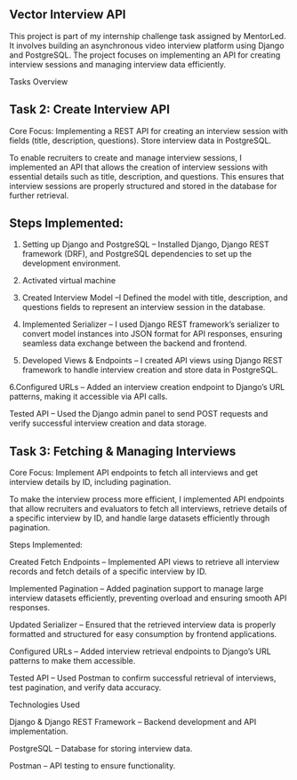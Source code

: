 ## Vector Interview API

This project is part of my internship challenge task assigned by MentorLed. It involves building an asynchronous video interview platform using Django and PostgreSQL. The project focuses on implementing an API for creating interview sessions and managing interview data efficiently.

Tasks Overview

## Task 2: Create Interview API

Core Focus: Implementing a REST API for creating an interview session with fields (title, description, questions). Store interview data in PostgreSQL.

To enable recruiters to create and manage interview sessions, I implemented an API that allows the creation of interview sessions with essential details such as title, description, and questions. This ensures that interview sessions are properly structured and stored in the database for further retrieval.

## Steps Implemented:

1. Setting up Django and PostgreSQL – Installed Django, Django REST framework (DRF), and PostgreSQL dependencies to set up the development environment.

2. Activated virtual machine

3. Created Interview Model –I Defined the model with title, description, and questions fields to represent an interview session in the database.

4. Implemented Serializer – I used Django REST framework’s serializer to convert model instances into JSON format for API responses, ensuring seamless data exchange between the backend and frontend.

5. Developed Views & Endpoints – I created API views using Django REST framework to handle interview creation and store data in PostgreSQL.

6.Configured URLs – Added an interview creation endpoint to Django’s URL patterns, making it accessible via API calls.

Tested API – Used the Django admin panel to send POST requests and verify successful interview creation and data storage.

## Task 3: Fetching & Managing Interviews

Core Focus: Implement API endpoints to fetch all interviews and get interview details by ID, including pagination.

To make the interview process more efficient, I implemented API endpoints that allow recruiters and evaluators to fetch all interviews, retrieve details of a specific interview by ID, and handle large datasets efficiently through pagination.

Steps Implemented:

Created Fetch Endpoints – Implemented API views to retrieve all interview records and fetch details of a specific interview by ID.

Implemented Pagination – Added pagination support to manage large interview datasets efficiently, preventing overload and ensuring smooth API responses.

Updated Serializer – Ensured that the retrieved interview data is properly formatted and structured for easy consumption by frontend applications.

Configured URLs – Added interview retrieval endpoints to Django’s URL patterns to make them accessible.

Tested API – Used Postman to confirm successful retrieval of interviews, test pagination, and verify data accuracy.

Technologies Used

Django & Django REST Framework – Backend development and API implementation.

PostgreSQL – Database for storing interview data.

Postman – API testing to ensure functionality.
